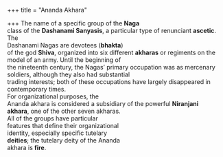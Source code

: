 +++
title = "Ananda Akhara"

+++
The name of a specific group of the **Naga**  
class of the **Dashanami Sanyasis**, a particular type of renunciant **ascetic**. The  
Dashanami Nagas are devotees (**bhakta**)  
of the god **Shiva**, organized into six different **akharas** or regiments on the  
model of an army. Until the beginning of  
the nineteenth century, the Nagas’ primary occupation was as mercenary soldiers, although they also had substantial  
trading interests; both of these occupations have largely disappeared in contemporary times.  
For organizational purposes, the  
Ananda akhara is considered a subsidiary of the powerful **Niranjani**  
**akhara**, one of the other seven akharas.  
All of the groups have particular  
features that define their organizational  
identity, especially specific tutelary  
**deities**; the tutelary deity of the Ananda  
akhara is **fire**.